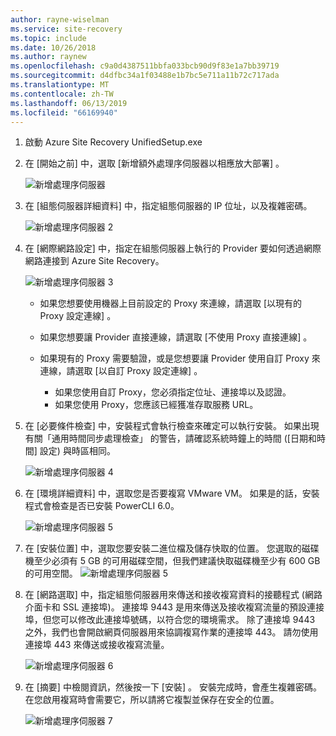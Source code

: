 ```yaml
---
author: rayne-wiselman
ms.service: site-recovery
ms.topic: include
ms.date: 10/26/2018
ms.author: raynew
ms.openlocfilehash: c9a0d4387511bbfa033bcb90d9f83e1a7bb39719
ms.sourcegitcommit: d4dfbc34a1f03488e1b7bc5e711a11b72c717ada
ms.translationtype: MT
ms.contentlocale: zh-TW
ms.lasthandoff: 06/13/2019
ms.locfileid: "66169940"
---
```

1. 啟動 Azure Site Recovery UnifiedSetup.exe
2. 在 [開始之前]  中，選取 [新增額外處理序伺服器以相應放大部署]  。

   ![新增處理序伺服器](./media/site-recovery-add-process-server/ps-page-1.png)

3. 在 [組態伺服器詳細資料]  中，指定組態伺服器的 IP 位址，以及複雜密碼。

   ![新增處理序伺服器 2](./media/site-recovery-add-process-server/ps-page-2.png)
4. 在 [網際網路設定]  中，指定在組態伺服器上執行的 Provider 要如何透過網際網路連接到 Azure Site Recovery。

   ![新增處理序伺服器 3](./media/site-recovery-add-process-server/ps-page-3.png)

   * 如果您想要使用機器上目前設定的 Proxy 來連線，請選取 [以現有的 Proxy 設定連線]  。
   * 如果您想要讓 Provider 直接連線，請選取 [不使用 Proxy 直接連線]  。
   * 如果現有的 Proxy 需要驗證，或是您想要讓 Provider 使用自訂 Proxy 來連線，請選取 [以自訂 Proxy 設定連線]  。

     * 如果您使用自訂 Proxy，您必須指定位址、連接埠以及認證。
     * 如果您使用 Proxy，您應該已經獲准存取服務 URL。

5. 在 [必要條件檢查]  中，安裝程式會執行檢查來確定可以執行安裝。 如果出現有關「通用時間同步處理檢查」  的警告，請確認系統時鐘上的時間 ([日期和時間]  設定) 與時區相同。

     ![新增處理序伺服器 4](./media/site-recovery-add-process-server/ps-page-4.png)

6. 在 [環境詳細資料]  中，選取您是否要複寫 VMware VM。 如果是的話，安裝程式會檢查是否已安裝 PowerCLI 6.0。

     ![新增處理序伺服器 5](./media/site-recovery-add-process-server/ps-page-5.png)

7. 在 [安裝位置]  中，選取您要安裝二進位檔及儲存快取的位置。 您選取的磁碟機至少必須有 5 GB 的可用磁碟空間，但我們建議快取磁碟機至少有 600 GB 的可用空間。
     ![新增處理序伺服器 5](./media/site-recovery-add-process-server/ps-page-6.png)

8. 在 [網路選取]  中，指定組態伺服器用來傳送和接收複寫資料的接聽程式 (網路介面卡和 SSL 連接埠)。 連接埠 9443 是用來傳送及接收複寫流量的預設連接埠，但您可以修改此連接埠號碼，以符合您的環境需求。 除了連接埠 9443 之外，我們也會開啟網頁伺服器用來協調複寫作業的連接埠 443。 請勿使用連接埠 443 來傳送或接收複寫流量。

     ![新增處理序伺服器 6](./media/site-recovery-add-process-server/ps-page-7.png)
9. 在 [摘要]  中檢閱資訊，然後按一下 [安裝]  。 安裝完成時，會產生複雜密碼。 在您啟用複寫時會需要它，所以請將它複製並保存在安全的位置。

     ![新增處理序伺服器 7](./media/site-recovery-add-process-server/ps-page-8.png)

